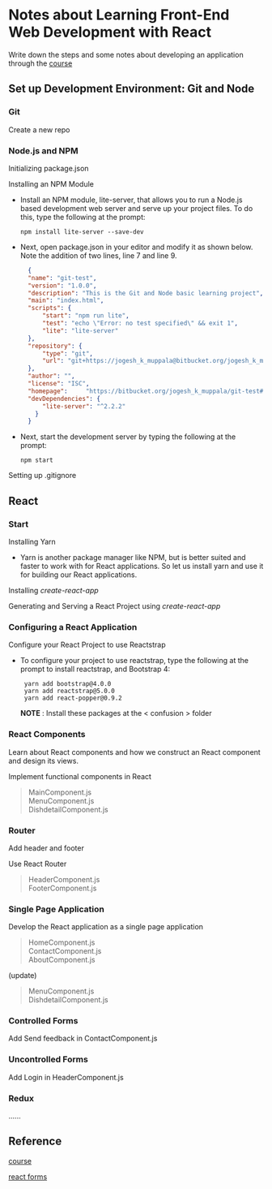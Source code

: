 # Notes about Learning Front-End Web Development with React

Write down the steps and some notes about developing an application through the [course](https://www.coursera.org/learn/front-end-react/home/welcome)

## Set up Development Environment: Git and Node

### Git

Create a new repo

### Node.js and NPM

Initializing package.json
  
Installing an NPM Module

* Install an NPM module, lite-server, that allows you to run a Node.js based development web server and serve up your project files. To do this, type the following at the prompt:
    
    `npm install lite-server --save-dev`
* Next, open package.json in your editor and modify it as shown below. Note the addition of two lines, line 7 and line 9.
  
  ```json
    {
    "name": "git-test",
    "version": "1.0.0",
    "description": "This is the Git and Node basic learning project",
    "main": "index.html",
    "scripts": {
        "start": "npm run lite",
        "test": "echo \"Error: no test specified\" && exit 1",
        "lite": "lite-server"
    },
    "repository": {
        "type": "git",
        "url": "git+https://jogesh_k_muppala@bitbucket.org/jogesh_k_muppala/git-test.git"
    },
    "author": "",
    "license": "ISC",
    "homepage":     "https://bitbucket.org/jogesh_k_muppala/git-test#readme",
    "devDependencies": {
        "lite-server": "^2.2.2"
      }
    }
  ```

* Next, start the development server by typing the following at the prompt:
    
    `npm start`

Setting up .gitignore

## React

### Start

Installing Yarn

* Yarn is another package manager like NPM, but is better suited and faster to work with for React applications. So let us install yarn and use it for building our React applications.
  
Installing *create-react-app*

Generating and Serving a React Project using *create-react-app*

### Configuring a React Application

Configure your React Project to use Reactstrap

* To configure your project to use reactstrap, type the following at the prompt to install reactstrap, and Bootstrap 4:
  
  ```
   yarn add bootstrap@4.0.0
   yarn add reactstrap@5.0.0
   yarn add react-popper@0.9.2
  ```

    **NOTE** : Install these packages at the < confusion > folder

### React Components

Learn about React components and how we construct an React component and design its views.

Implement functional components in React

>MainComponent.js  
>MenuComponent.js  
>DishdetailComponent.js

### Router

Add header and footer  

Use React Router

>HeaderComponent.js  
>FooterComponent.js  

### Single Page Application

Develop the React application as a single page application

>HomeComponent.js  
>ContactComponent.js  
>AboutComponent.js

(update)
>MenuComponent.js  
>DishdetailComponent.js

### Controlled Forms

Add Send feedback in ContactComponent.js

### Uncontrolled Forms

Add Login in HeaderComponent.js

### Redux

......

## Reference

[course](https://www.coursera.org/learn/front-end-react/home/welcome)

[react forms](https://react.docschina.org/docs/forms.html)